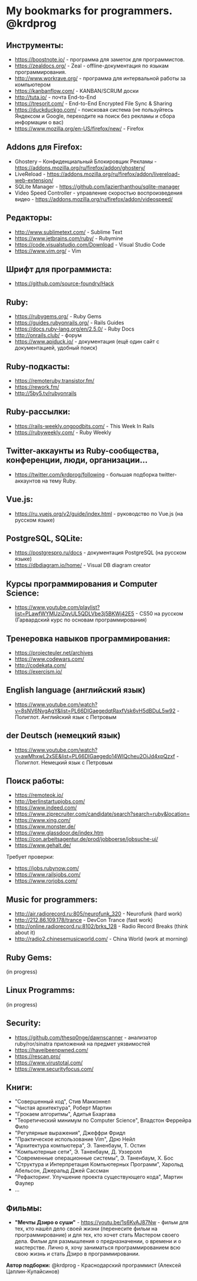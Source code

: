 # My bookmarks for programmers. @krdprog

## Инструменты:

- https://boostnote.io/ - программа для заметок для программистов.
- https://zealdocs.org/ - Zeal - offline-документация по языкам программирования.
- http://www.workrave.org/ - программа для интервальной работы за компьютером
- https://kanbanflow.com/ - KANBAN/SCRUM доски
- http://tuta.io/ - почта End-to-End
- https://tresorit.com/ - End-to-End Encrypted File Sync & Sharing
- https://duckduckgo.com/ - поисковая система (не пользуйтесь Яндексом и Google, переходите на поиск без рекламы и сбора информации о вас)
- https://www.mozilla.org/en-US/firefox/new/ - Firefox

## Addons для Firefox:

- Ghostery – Конфиденциальный Блокировщик Рекламы - https://addons.mozilla.org/ru/firefox/addon/ghostery/
- LiveReload - https://addons.mozilla.org/ru/firefox/addon/livereload-web-extension/
- SQLite Manager - https://github.com/lazierthanthou/sqlite-manager
- Video Speed Controller - управление скоростью воспроизведения видео - https://addons.mozilla.org/ru/firefox/addon/videospeed/

## Редакторы:

- http://www.sublimetext.com/ - Sublime Text
- https://www.jetbrains.com/ruby/ - Rubymine
- https://code.visualstudio.com/Download - Visual Studio Code
- https://www.vim.org/ - Vim

## Шрифт для программиста:
- https://github.com/source-foundry/Hack

## Ruby:

- https://rubygems.org/ - Ruby Gems
- https://guides.rubyonrails.org/ - Rails Guides
- https://docs.ruby-lang.org/en/2.5.0/ - Ruby Docs
- http://onrails.club/ - форум
- https://www.apiduck.io/ - документация (ещё один сайт с документацией, удобный поиск)

## Ruby-подкасты:

- https://remoteruby.transistor.fm/
- https://rework.fm/
- http://5by5.tv/rubyonrails

## Ruby-рассылки:

- https://rails-weekly.ongoodbits.com/ - This Week In Rails
- https://rubyweekly.com/ - Ruby Weekly

## Twitter-аккаунты из Ruby-сообщества, конференции, люди, организации...

- https://twitter.com/krdprog/following - большая подборка twitter-аккаунтов на тему Ruby.

## Vue.js:

- https://ru.vuejs.org/v2/guide/index.html - руководство по Vue.js (на русском языке)

## PostgreSQL, SQLite:

- https://postgrespro.ru/docs - документация PostgreSQL (на русском языке)
- https://dbdiagram.io/home/ - Visual DB diagram creator

## Курсы программирования и Computer Science:

- https://www.youtube.com/playlist?list=PLawfWYMUziZqyUL5QDLVbe3j5BKWj42E5 - CS50 на русском (Гарвардский курс по основам программирования)

## Тренеровка навыков программирования:

- https://projecteuler.net/archives
- https://www.codewars.com/
- http://codekata.com/
- https://exercism.io/

## English language (английский язык)

- https://www.youtube.com/watch?v=8sNV6NvgAgY&list=PL66DIGaegedqtRaxfVsk6vH5dBDuL5w92 - Полиглот. Английский язык с Петровым

## der Deutsch (немецкий язык)

- https://www.youtube.com/watch?v=awMhxwL2xSE&list=PL66DIGaegedo14WIQcheu2OiJd4xpQzxf - Полиглот. Немецкий язык с Петровым

## Поиск работы:

- https://remoteok.io/
- http://berlinstartupjobs.com/
- https://www.indeed.com/
- https://www.ziprecruiter.com/candidate/search?search=ruby&location=
- https://www.xing.com/
- https://www.monster.de/
- https://www.glassdoor.de/index.htm
- https://con.arbeitsagentur.de/prod/jobboerse/jobsuche-ui/
- https://www.gehalt.de/

Требует проверки:

- https://jobs.rubynow.com/
- https://www.railsjobs.com/
- https://www.rorjobs.com/

## Music for programmers:

- http://air.radiorecord.ru:805/neurofunk_320 - Neurofunk (hard work) 
- http://212.86.109.178/trance - DevCon Trance (fast work)
- http://online.radiorecord.ru:8102/brks_128 - Radio Record Breaks (think about it)
- http://radio2.chinesemusicworld.com/ - China World (work at morning)

## Ruby Gems:

(in progress)

## Linux Programms:

(in progress)

## Security:

- https://github.com/thesp0nge/dawnscanner - анализатор ruby/ror/sinatra приложений на предмет уязвимостей
- https://haveibeenpwned.com/
- https://rescan.pro/
- https://www.virustotal.com/
- https://www.securityfocus.com/

## Книги:

- "Совершенный код", Стив Макконнел
- "Чистая архитектура", Роберт Мартин
- "Грокаем алгоритмы", Адитья Бхаргава
- "Теоретический минимум по Computer Science", Владстон Феррейра Фило
- "Регулярные выражения", Джеффри Фридл
- "Практическое использование Vim", Дрю Нейл
- "Архитектура компьютера", Э. Таненбаум, Т. Остин
- "Компьютерные сети", Э. Таненбаум, Д. Уэзеролл
- "Современные операционные системы", Э. Таненбаум, Х. Бос
- "Структура и Интерпретация Компьютерных Программ", Харольд Абельсон, Джеральд Джей Сассман
- "Рефакторинг. Улучшение проекта существующего кода", Мартин Фаулер
- ...

## Фильмы:

- **"Мечты Дзиро о суши"** - https://youtu.be/1s6KvAJ87Nw - фильм для тех, кто нашёл дело своей жизни (перенесите фильм на программирование) и для тех, кто хочет стать Мастером своего дела. Фильм для размышления о предназначении, о времени и о мастерстве. Лично я, хочу заниматься программированием всю свою жизнь и стать Дзиро в программировании.

**Автор подборки:** @krdprog - Краснодарский программист (Алексей Цаплин-Купайсинов)
